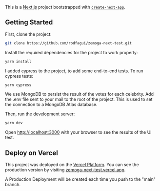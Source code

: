 This is a [Next.js](https://nextjs.org/) project bootstrapped with [`create-next-app`](https://github.com/vercel/next.js/tree/canary/packages/create-next-app).

## Getting Started

First, clone the project:

```bash
git clone https://github.com/rodfagui/zemoga-next-test.git
```

Install the required dependencies for the project to work properly:

```bash
yarn install
```

I added cypress to the project, to add some end-to-end tests. To run cypress tests:

```bash
yarn cypress
```

We use MongoDB to persist the result of the votes for each celebrity. Add the .env file sent to your mail to the root of the project. This is used to set the connection to a MongoDB Atlas database.

Then, run the development server:

```bash
yarn dev
```

Open [http://localhost:3000](http://localhost:3000) with your browser to see the results of the UI test.

## Deploy on Vercel

This project was deployed on the [Vercel Platform](https://vercel.com/new?utm_medium=default-template&filter=next.js&utm_source=create-next-app&utm_campaign=create-next-app-readme). You can see the production version by visiting [zemoga-next-test.vercel.app](https://zemoga-next-test.vercel.app/).

A Production Deployment will be created each time you push to the "main" branch.